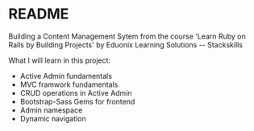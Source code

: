 # README
Building a Content Management Sytem from the course 'Learn Ruby on Rails by Building Projects' by Eduonix Learning Solutions -- Stackskills

What I will learn in this project:
* Active Admin fundamentals
* MVC framwork fundamentals
* CRUD operations in Active Admin
* Bootstrap-Sass Gems for frontend
* Admin namespace
* Dynamic navigation
